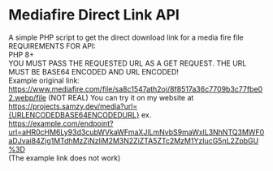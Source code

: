 # Mediafire Direct Link API
 A simple PHP script to get the direct download link for a media fire file  
 REQUIREMENTS FOR API:  
 PHP 8+  
 YOU MUST PASS THE REQUESTED URL AS A GET REQUEST. THE URL MUST BE BASE64 ENCODED AND URL ENCODED!  
 Example original link:  
 https://www.mediafire.com/file/sa8c1547ath2oj/8f8517a36c7709b3c77fbe02.webp/file (NOT REAL)
 You can try it on my website at https://projects.samzy.dev/media?url={URLENCODEDBASE64ENCODEDURL}
 ex.  
 https://example.com/endpoint?url=aHR0cHM6Ly93d3cubWVkaWFmaXJlLmNvbS9maWxlL3NhNTQ3MWF0aDJvai84Zjg1MTdhMzZjNzliM2M3N2ZiZTA5ZTc2MzM1YzIucG5nL2ZpbGU%3D  
 (The example link does not work)
